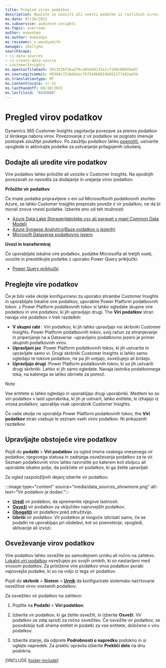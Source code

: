 ```yaml
---
title: Pregled virov podatkov
description: Naučite se uvoziti ali vnesti podatke iz različnih virov.
ms.date: 07/26/2022
ms.subservice: audience-insights
ms.topic: overview
author: mukeshpo
ms.author: mukeshpo
ms.reviewer: v-wendysmith
manager: shellyha
searchScope:
- ci-data-sources
- ci-create-data-source
- customerInsights
ms.openlocfilehash: 591353bf1ba2f9ca05ddd137e1cf29dc0b0fba97
ms.sourcegitcommit: 49394c7216db1ec7b754db6014b651177e82ae5b
ms.translationtype: MT
ms.contentlocale: sl-SI
ms.lasthandoff: 08/10/2022
ms.locfileid: "9245669"
---
```

# <a name="data-sources-overview"></a>Pregled virov podatkov

Dynamics 365 Customer Insights zagotavlja povezave za prenos podatkov iz širokega nabora virov. Povezovanje z vir podatkov se pogosto imenuje postopek *zaužitje podatkov*. Po zaužitju podatkov lahko [poenotiti](data-unification.md), ustvarite vpoglede in aktivirajte podatke za ustvarjanje prilagojenih izkušenj.

## <a name="add-or-edit-data-sources"></a>Dodajte ali uredite vire podatkov

Vire podatkov lahko priložite ali uvozite v Customer Insights. Na spodnjih povezavah so navodila za dodajanje in urejanje virov podatkov.

**Priložite vir podatkov**

Če imate podatke pripravljene v eni od Microsoftovih podatkovnih storitev Azure, se lahko Customer Insights preprosto poveže z vir podatkov, ne da bi morali znova vnesti podatke. Izberite eno od teh možnosti:
- [Azure Data Lake Storage(datoteke csv ali parquet v mapi Common Data Model)](connect-common-data-model.md)
- [Azure Synapse Analytics(Baze podatkov o jezerih)](connect-synapse.md)
- [Microsoft Dataverse podatkovno jezero](connect-dataverse-managed-lake.md)

**Uvozi in transformiraj**

Če uporabljate lokalne vire podatkov, podatke Microsofta ali tretjih oseb, uvozite in preoblikujte podatke z uporabo Power Query priključki.
- [Power Query priključki](connect-power-query.md)

## <a name="review-data-sources"></a>Preglejte vire podatkov

Če je bilo vaše okolje konfigurirano za uporabo shrambe Customer Insights in uporabljate lokalne vire podatkov, uporabite Power Platform podatkovnih tokov. z Power Platform podatkovnih tokov si lahko ogledate skupne vire podatkov in vire podatkov, ki jih upravljajo drugi. The **Viri podatkov** stran navaja vire podatkov v treh razdelkih:
- **V skupni rabi** : Viri podatkov, ki jih lahko upravljajo vsi skrbniki Customer Insights. Power Platform podatkovnih tokov, svoj račun za shranjevanje in pripenjanje na a Dataverse -upravljano podatkovno jezero je primer skupnih podatkovnih virov.
- **Upravljam jaz** :Power Platform podatkovnih tokov, ki jih ustvarite in upravljate samo vi. Drugi skrbniki Customer Insights si lahko samo ogledajo te tokove podatkov, ne pa jih urejajo, osvežujejo ali brišejo.
- **Upravljajo drugi** :Power Platform podatkovnih tokov, ki so jih ustvarili drugi skrbniki. Lahko si jih samo ogledate. Navaja lastnika podatkovnega toka, na katerega se lahko obrnete za pomoč.
> [!NOTE]
> Vse entitete si lahko ogledajo in uporabljajo drugi uporabniki. Medtem ko so viri podatkov v lasti uporabnika, ki jih je ustvaril, lahko entitete, ki izhajajo iz vnosa podatkov, uporablja vsak uporabnik Customer Insights.

Če vaše okolje ne uporablja Power Platform podatkovnih tokov, the **Viri podatkov** stran vsebuje le seznam vseh virov podatkov. Ni prikazanih razdelkov.

## <a name="manage-existing-data-sources"></a>Upravljajte obstoječe vire podatkov

Pojdi do **podatki** > **Viri podatkov** za ogled imena vsakega vnesenega vir podatkov, njegovega statusa in zadnjega osveževanja podatkov za ta vir. Seznam podatkovnih virov lahko razvrstite po katerem koli stolpcu ali uporabite iskalno polje, da poiščete vir podatkov, ki ga želite upravljati.

Za ogled razpoložljivih dejanj izberite vir podatkov.

:::image type="content" source="media/data_sources_showmore.png" alt-text="Vir podatkov je dodan.":::

- [**Uredi**](#add-or-edit-data-sources) vir podatkov, da spremenite njegove lastnosti.
- [**Osveži**](#refresh-data-sources) vir podatkov za vključitev najnovejših podatkov.
- [**Obogatiti**](data-sources-enrichment.md) vir podatkov pred združitvijo.
- **Izbriši** vir podatkov. Vir podatkov je mogoče izbrisati samo, če se podatki ne uporabljajo pri obdelavi, kot so poenotenje, vpogledi, aktivacije ali izvozi.

## <a name="refresh-data-sources"></a>Osveževanje virov podatkov

Vire podatkov lahko osvežite po samodejnem urniku ali ročno na zahtevo. [Lokalni viri podatkov](connect-power-query.md#add-data-from-on-premises-data-sources) osvežujejo po svojih urnikih, ki so nastavljeni med vnosom podatkov. Za priložene vire podatkov vnos podatkov porabi najnovejše podatke, ki so na voljo iz tega vir podatkov.

Pojdi do **skrbnik** > **Sistem** > [**Urnik**](schedule-refresh.md) da konfigurirate sistemsko načrtovane osvežitve virov vnesenih podatkov.

Za osvežitev vir podatkov na zahtevo:

1. Pojdite na **Podatki** > **Viri podatkov**.

1. Izberite vir podatkov, ki ga želite osvežiti, in izberite **Osveži**. Vir podatkov se zdaj sproži za ročno osvežitev. Če osvežite vir podatkov, se posodobijo tudi shema entitet in podatki za vse entitete, določene v viru podatkov.

1. Izberite stanje, da odprete **Podrobnosti o napredku** podokno in si oglejte napredek. Za preklic opravila izberite **Prekliči delo** na dnu podokna.

[!INCLUDE [footer-include](includes/footer-banner.md)]
